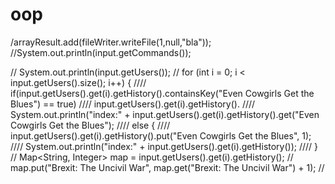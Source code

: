 # oop
/arrayResult.add(fileWriter.writeFile(1,null,"bla"));
//System.out.println(input.getCommands());

//        System.out.println(input.getUsers());
//        for (int i = 0; i < input.getUsers().size(); i++) {
////            if(input.getUsers().get(i).getHistory().containsKey("Even Cowgirls Get the Blues") == true)
////                input.getUsers().get(i).getHistory().
////                System.out.println("index:" + input.getUsers().get(i).getHistory().get("Even Cowgirls Get the Blues");
////            else {
////                input.getUsers().get(i).getHistory().put("Even Cowgirls Get the Blues", 1);
////                System.out.println("index:" + input.getUsers().get(i).getHistory());
////            }
//            Map<String, Integer> map = input.getUsers().get(i).getHistory();
//            map.put("Brexit: The Uncivil War", map.get("Brexit: The Uncivil War") + 1);
//        
